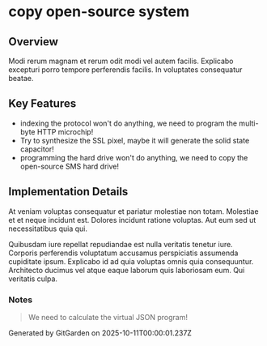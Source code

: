 # copy open-source system

## Overview
Modi rerum magnam et rerum odit modi vel autem facilis. Explicabo excepturi porro tempore perferendis facilis. In voluptates consequatur beatae.

## Key Features
- indexing the protocol won't do anything, we need to program the multi-byte HTTP microchip!
- Try to synthesize the SSL pixel, maybe it will generate the solid state capacitor!
- programming the hard drive won't do anything, we need to copy the open-source SMS hard drive!

## Implementation Details
At veniam voluptas consequatur et pariatur molestiae non totam. Molestiae et et neque incidunt est. Dolores incidunt ratione voluptas. Aut eum sed ut necessitatibus quia qui.
 Quibusdam iure repellat repudiandae est nulla veritatis tenetur iure. Corporis perferendis voluptatum accusamus perspiciatis assumenda cupiditate ipsum. Explicabo id ad quia voluptas omnis quia consequuntur. Architecto ducimus vel atque eaque laborum quis laboriosam eum. Qui veritatis culpa.

### Notes
> We need to calculate the virtual JSON program!

Generated by GitGarden on 2025-10-11T00:00:01.237Z